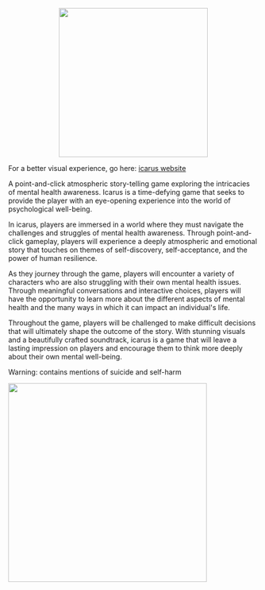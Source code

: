 <p align="center"><img src="https://user-images.githubusercontent.com/96705270/209912003-7c2c769a-50bc-4e9e-b2c2-4b404125b0bc.png" width="300" /></p>

For a better visual experience, go here: [icarus website](https://icarus-game.web.app/)


A point-and-click atmospheric story-telling game exploring the intricacies of mental health awareness. Icarus is a time-defying game that seeks to provide the player with an eye-opening experience into the world of psychological well-being.

In icarus, players are immersed in a world where they must navigate the challenges and struggles of mental health awareness. Through point-and-click gameplay, players will experience a deeply atmospheric and emotional story that touches on themes of self-discovery, self-acceptance, and the power of human resilience.

As they journey through the game, players will encounter a variety of characters who are also struggling with their own mental health issues. Through meaningful conversations and interactive choices, players will have the opportunity to learn more about the different aspects of mental health and the many ways in which it can impact an individual's life.

Throughout the game, players will be challenged to make difficult decisions that will ultimately shape the outcome of the story. With stunning visuals and a beautifully crafted soundtrack, icarus is a game that will leave a lasting impression on players and encourage them to think more deeply about their own mental well-being.

Warning: contains mentions of suicide and self-harm

<img src="https://user-images.githubusercontent.com/96705270/209911080-6e0cea69-29d2-43ef-b569-309095d1f2c1.png" width="400" />
